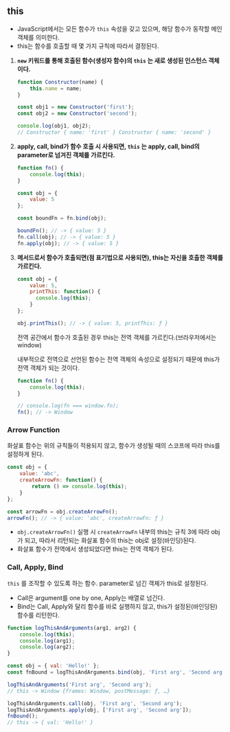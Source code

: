## this

- JavaScript에서는 모든 함수가 `this` 속성을 갖고 있으며, 해당 함수가 동작할 메인 객체를 의미한다. 
- this는 함수를 호출할 때 몇 가지 규칙에 따라서 결정된다. 

1. **`new` 키워드를 통해 호출된 함수(생성자 함수)의 `this` 는 새로 생성된 인스턴스 객체이다.**

    ```jsx
    function Constructor(name) {
        this.name = name;
    }

    const obj1 = new Constructor('first');
    const obj2 = new Constructor('second');

    console.log(obj1, obj2);
    // Constructor { name: 'first' } Constructor { name: 'second' }
    ```

2. **apply, call, bind가 함수 호출 시 사용되면, `this` 는 apply, call, bind의 parameter로 넘겨진 객체를 가르킨다.**

    ```jsx
    function fn() {
        console.log(this);
    }

    const obj = {
        value: 5
    };

    const boundFn = fn.bind(obj);

    boundFn(); // -> { value: 5 }
    fn.call(obj); // -> { value: 5 }
    fn.apply(obj); // -> { value: 5 }
    ```

3. **메서드로서 함수가 호출되면(점 표기법으로 사용되면), this는 자신을 호출한 객체를 가르킨다.** 

    ```jsx
    const obj = {
        value: 5,
        printThis: function() {
          console.log(this);
        }
    };

    obj.printThis(); // -> { value: 5, printThis: ƒ }
    ```

    전역 공간에서 함수가 호출된 경우 this는 전역 객체를 가르킨다.(브라우저에서는 window)

    내부적으로 전역으로 선언된 함수는 전역 객체의 속성으로 설정되기 때문에 this가 전역 객체가 되는 것이다.

    ```jsx
    function fn() {
        console.log(this);
    }

    // console.log(fn === window.fn);
    fn(); // -> Window 
    ```

### Arrow Function

화살표 함수는 위의 규칙들이 적용되지 않고, 함수가 생성될 때의 스코프에 따라 this를 설정하게 된다.

```jsx
const obj = {
    value: 'abc',
    createArrowFn: function() {
        return () => console.log(this);
    }
};

const arrowFn = obj.createArrowFn();
arrowFn(); // -> { value: 'abc', createArrowFn: ƒ }
```

- `obj.createArrowFn()` 실행 시 `createArrowFn` 내부의 this는 규칙 3에 따라 obj가 되고, 따라서 리턴되는 화살표 함수의 this는 obj로 설정(바인딩)된다.
- 화살표 함수가 전역에서 생성되었다면 this는 전역 객체가 된다.

### Call, Apply, Bind

`this` 를 조작할 수 있도록 하는 함수. parameter로 넘긴 객체가 this로 설정된다.

- Call은 argument를 one by one, Apply는 배열로 넘긴다.
- Bind는 Call, Apply와 달리 함수를 바로 실행하지 않고, this가 설정된(바인딩된) 함수를 리턴한다.

```jsx
function logThisAndArguments(arg1, arg2) {
    console.log(this);
    console.log(arg1);
    console.log(arg2);
}

const obj = { val: 'Hello!' };
const fnBound = logThisAndArguments.bind(obj, 'First arg', 'Second arg');

logThisAndArguments('First arg', 'Second arg');
// this -> Window {frames: Window, postMessage: ƒ, …}

logThisAndArguments.call(obj, 'First arg', 'Second arg');
logThisAndArguments.apply(obj, ['First arg', 'Second arg']);
fnBound();
// this -> { val: 'Hello!' }
```
